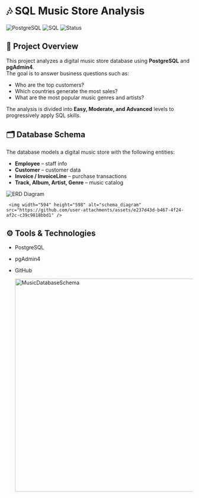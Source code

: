 # 🎶 SQL Music Store Analysis  
![PostgreSQL](https://img.shields.io/badge/Database-PostgreSQL-blue)
![SQL](https://img.shields.io/badge/Language-SQL-lightgrey)
![Status](https://img.shields.io/badge/Project-Complete-brightgreen)

## 📖 Project Overview
This project analyzes a digital music store database using **PostgreSQL** and **pgAdmin4**.  
The goal is to answer business questions such as:
- Who are the top customers?
- Which countries generate the most sales?
- What are the most popular music genres and artists?

The analysis is divided into **Easy, Moderate, and Advanced** levels to progressively apply SQL skills.


## 🗂️ Database Schema
The database models a digital music store with the following entities:
- **Employee** – staff info
- **Customer** – customer data
- **Invoice / InvoiceLine** – purchase transactions
- **Track, Album, Artist, Genre** – music catalog

![ERD Diagram](docs/ERD_Diagram.png)

     <img width="594" height="598" alt="schema_diagram" src="https://github.com/user-attachments/assets/e237d43d-b467-4f24-af2c-c39c9818bbd1" />


## ⚙️ Tools & Technologies
- PostgreSQL
- pgAdmin4
- GitHub


  <img width="710" height="574" alt="MusicDatabaseSchema" src="https://github.com/user-attachments/assets/1fb3a315-b804-4995-a3e8-cb8535fa4b15" />

